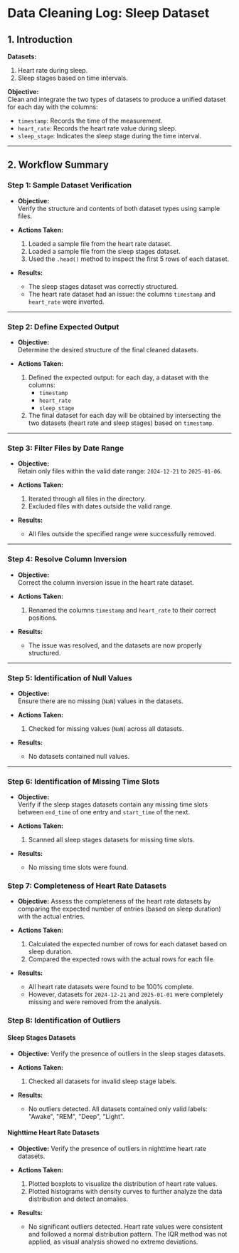 # Data Cleaning Log: Sleep Dataset

## 1. Introduction
**Datasets:**  
1. Heart rate during sleep.  
2. Sleep stages based on time intervals.  

**Objective:**  
Clean and integrate the two types of datasets to produce a unified dataset for each day with the columns:
- `timestamp`: Records the time of the measurement.  
- `heart_rate`: Records the heart rate value during sleep.  
- `sleep_stage`: Indicates the sleep stage during the time interval.

---

## 2. Workflow Summary

### **Step 1: Sample Dataset Verification**
- **Objective:**  
  Verify the structure and contents of both dataset types using sample files.

- **Actions Taken:**  
  1. Loaded a sample file from the heart rate dataset.  
  2. Loaded a sample file from the sleep stages dataset.  
  3. Used the `.head()` method to inspect the first 5 rows of each dataset.

- **Results:**  
  - The sleep stages dataset was correctly structured.  
  - The heart rate dataset had an issue: the columns `timestamp` and `heart_rate` were inverted.

---

### **Step 2: Define Expected Output**
- **Objective:**  
  Determine the desired structure of the final cleaned datasets.  

- **Actions Taken:**  
  1. Defined the expected output: for each day, a dataset with the columns:
     - `timestamp`
     - `heart_rate`
     - `sleep_stage`
  2. The final dataset for each day will be obtained by intersecting the two datasets (heart rate and sleep stages) based on `timestamp`.

---

### **Step 3: Filter Files by Date Range**
- **Objective:**  
  Retain only files within the valid date range: `2024-12-21` to `2025-01-06`.  

- **Actions Taken:**  
  1. Iterated through all files in the directory.
  2. Excluded files with dates outside the valid range.

- **Results:**  
  - All files outside the specified range were successfully removed.

---

### **Step 4: Resolve Column Inversion**
- **Objective:**  
  Correct the column inversion issue in the heart rate dataset.  

- **Actions Taken:**  
  1. Renamed the columns `timestamp` and `heart_rate` to their correct positions.  

- **Results:**  
  - The issue was resolved, and the datasets are now properly structured.

---

### **Step 5: Identification of Null Values**
- **Objective:**  
  Ensure there are no missing (`NaN`) values in the datasets. 

- **Actions Taken:**  
  1. Checked for missing values (`NaN`) across all datasets.  

- **Results:**  
  - No datasets contained null values.

---

### **Step 6: Identification of Missing Time Slots**
- **Objective:**  
  Verify if the sleep stages datasets contain any missing time slots between `end_time` of one entry and `start_time` of the next. 

- **Actions Taken:**  
  1. Scanned all sleep stages datasets for missing time slots.  

- **Results:**  
  - No missing time slots were found.

### **Step 7: Completeness of Heart Rate Datasets**
- **Objective:**
  Assess the completeness of the heart rate datasets by comparing the expected number of entries (based on sleep duration) with the actual entries.

- **Actions Taken:**  
  1. Calculated the expected number of rows for each dataset based on sleep duration.
  2. Compared the expected rows with the actual rows for each file.

- **Results:**  
  - All heart rate datasets were found to be 100% complete.
  - However, datasets for `2024-12-21` and `2025-01-01` were completely missing and were removed from the analysis.

### **Step 8:  Identification of Outliers**
#### **Sleep Stages Datasets**
- **Objective:**
  Verify the presence of outliers in the sleep stages datasets.

- **Actions Taken:**  
  1. Checked all datasets for invalid sleep stage labels.

- **Results:**  
  -  No outliers detected. All datasets contained only valid labels: "Awake", "REM", "Deep", "Light".

#### **Nighttime Heart Rate Datasets**
- **Objective:**
  Verify the presence of outliers in nighttime heart rate datasets.

- **Actions Taken:**  
  1. Plotted boxplots to visualize the distribution of heart rate values.
  2. Plotted histograms with density curves to further analyze the data distribution and detect anomalies.

- **Results:**  
  -  No significant outliers detected. Heart rate values were consistent and followed a normal distribution pattern. The IQR method was not applied, as visual analysis showed no extreme deviations.
